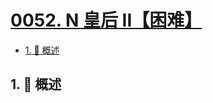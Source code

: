 # [0052. N 皇后 II【困难】](https://github.com/tnotesjs/TNotes.leetcode/tree/main/notes/0052.%20N%20%E7%9A%87%E5%90%8E%20II%E3%80%90%E5%9B%B0%E9%9A%BE%E3%80%91)

<!-- region:toc -->

- [1. 📝 概述](#1--概述)

<!-- endregion:toc -->

## 1. 📝 概述

